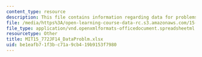 ```yaml
---
content_type: resource
description: This file contains information regarding data for problems 2 and 3.
file: /media/https%3A/open-learning-course-data-rc.s3.amazonaws.com/15-772j-d-lab-supply-chains-fall-2014/be1eafb71f3bc71a9cb419b9153f7980_MIT15_772JF14_DataProblm.xlsx
file_type: application/vnd.openxmlformats-officedocument.spreadsheetml.sheet
resourcetype: Other
title: MIT15_772JF14_DataProblm.xlsx
uid: be1eafb7-1f3b-c71a-9cb4-19b9153f7980
---
```

